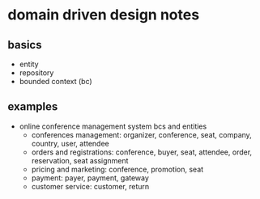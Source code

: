 # domain driven design notes

## basics

- entity
- repository
- bounded context (bc)


## examples

- online conference management system bcs and entities
  - conferences management: organizer, conference, seat, company, country, user, attendee
  - orders and registrations: conference, buyer, seat, attendee, order, reservation, seat assignment
  - pricing and marketing: conference, promotion, seat
  - payment: payer, payment, gateway
  - customer service: customer, return

